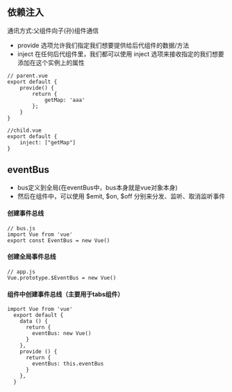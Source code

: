 ## 依赖注入
通讯方式:父组件向子(孙)组件通信
- provide 选项允许我们指定我们想要提供给后代组件的数据/方法
- inject 在任何后代组件里，我们都可以使用 inject 选项来接收指定的我们想要添加在这个实例上的属性
```
// parent.vue
export default {
    provide() {
        return {
            getMap: 'aaa'
        };
    }
}

//child.vue
export default {
    inject: ["getMap"]
}
```
## eventBus
- bus定义到全局(在eventBus中，bus本身就是vue对象本身)
- 然后在组件中，可以使用 $emit, $on, $off 分别来分发、监听、取消监听事件
#### 创建事件总线
```
// bus.js 
import Vue from 'vue' 
export const EventBus = new Vue()
```
#### 创建全局事件总线
```
// app.js
Vue.prototype.$EventBus = new Vue()
```
#### 组件中创建事件总线（主要用于tabs组件）
```
import Vue from 'vue'
  export default {
    data () {
      return {
        eventBus: new Vue()
      }
    },
    provide () {
      return {
        eventBus: this.eventBus
      }
    },
  }
```


